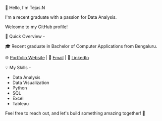 👋 Hello, I'm Tejas.N

I'm a recent graduate with a passion for Data Analysis.

Welcome to my GitHub profile!

🚀 Quick Overview -

🎓 Recent graduate in Bachelor of Computer Applications from Bengaluru.

🌐 [Portfolio Website](https://tejasn1620.github.io/MyPortfolio/)  |  📧 [Email](Tejas.n1620@gmail.com)  |  💼 [LinkedIn](www.linkedin.com/in/tejasnraj) 

💡 My Skills -
- Data Analysis
- Data Visualization
- Python
- SQL
- Excel
- Tableau
 
Feel free to reach out, and let's build something amazing together! 🚀
